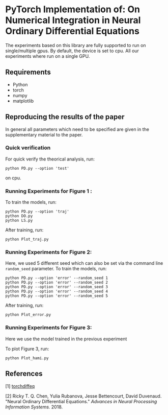  
# PyTorch Implementation of: On Numerical Integration in Neural Ordinary Differential Equations

The experiments based on this library are fully supported to run on single/multiple gpus. 
By default, the device is set to cpu. All our experiments where run on a single GPU.

## Requirements 
* Python 
* torch
* numpy
* matplotlib

## Reproducing the results of the paper
In general all parameters which need to be specified are given in the supplementary material to the paper.

### Quick verification 
For quick verify the theorical analysis, run:
```
python PD.py --option 'test'
```
on cpu.


### Running Experiments for Figure 1 :
To train the models, run:
```
python PD.py --option 'traj'
python DO.py
python LS.py
```
After training, run:
```
python Plot_traj.py
```


### Running Experiments for Figure 2:
Here,  we used 5 different seed which can also be set via the command line `random_seed` parameter.
To train the models, run:
```
python PD.py --option 'error' --random_seed 1
python PD.py --option 'error' --random_seed 2
python PD.py --option 'error' --random_seed 3
python PD.py --option 'error' --random_seed 4
python PD.py --option 'error' --random_seed 5
```
After training, run:
```
python Plot_error.py
```


### Running Experiments for Figure 3:
Here we use the model trained in the previous experiment

To plot Figure 3, run:
```
python Plot_hami.py
```



## References
[1] [torchdiffeq](https://github.com/rtqichen/torchdiffeq)

[2] Ricky T. Q. Chen, Yulia Rubanova, Jesse Bettencourt, David Duvenaud. 
"Neural Ordinary Differential Equations." *Advances in Neural Processing Information Systems.* 2018. 
